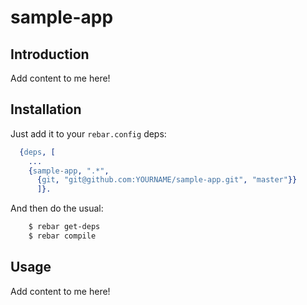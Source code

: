 # sample-app


## Introduction

Add content to me here!


## Installation

Just add it to your ``rebar.config`` deps:

```erlang
  {deps, [
    ...
    {sample-app, ".*",
      {git, "git@github.com:YOURNAME/sample-app.git", "master"}}
      ]}.
```

And then do the usual:

```bash
    $ rebar get-deps
    $ rebar compile
```


## Usage

Add content to me here!
